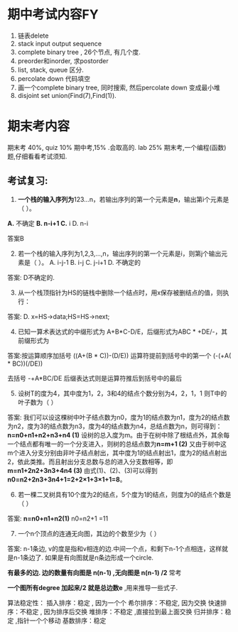 # 期中考试内容FY

1. 链表delete
2. stack input output sequence 
3. complete binary tree , 26个节点, 有几个度.
4. preorder和inorder, 求postorder
5. list, stack, queue 区分.
6. percolate down 代码填空
7. 画一个complete binary tree, 同时搜索, 然后percolate down 变成最小堆
8. disjoint set union(Find(7),Find(1)).



# 期末考内容

期末考 40%, 
quiz 10%
期中考,15% .会取高的.
lab  25%
期末考,一个编程(函数)题,仔细看看考试须知.



## 考试复习:

1. **一个栈的输入序列为**123…n，若输出序列的第一个元素是**n**，输出第i个元素是（  ）。

**A.** 不确定     **B. n-i+1     C.** i      D. n-i

答案B

2. 若一个栈的输入序列为1,2,3,…,n，输出序列的第一个元素是i，则第j个输出元素是（     ）。
    A. i-j-1          B. i-j            C. j-i+1      D. 不确定的

答案: D不确定的.

3. 从一个栈顶指针为HS的链栈中删除一个结点时，用x保存被删结点的值，则执行：

答案: D. x=HS->data;HS=HS->next; 

4. 已知一算术表达式的中缀形式为 A+B*C-D/E，后缀形式为ABC * +DE/-，其前缀形式为

答案:按运算顺序加括号
((A+(B * C))-(D/E))
运算符提前到括号中的第一个
(-(+A( * BC))(/DE))

去括号
-+A*BC/DE
后缀表达式则是运算符推后到括号中的最后

5. 设树T的度为4，其中度为1，2，3和4的结点个数分别为4，2，1，1  则T中的叶子数为（    ）

答案: 我们可以设这棵树中叶子结点数为n0，度为1的结点数为n1，度为2的结点数为n2，度为3的结点数为n3，度为4的结点数为n4，总结点数为n，则可得到：**n=n0+n1+n2+n3+n4 (1)**
设树的总入度为m。由于在树中除了根结点外，其余每一个结点都有唯一的一个分支进入，则树的总结点数为**n=m+1 (2)**
又由于树中这m个进入分支分别由非叶子结点射出，其中度为1的结点射出1，度为2的结点射出 2，依此类推。而且射出分支总数与总的进入分支数相等，即**m=n1+2n2+3n3+4n4 (3)**
由式(1)、(2)、(3)可以得到**n0=n2+2n3+3n4+1=2+2×1+3×1+1=8**。

6. 若一棵二叉树具有10个度为2的结点，5个度为1的结点，则度为0的结点个数是（  ）

答案: **n=n0+n1+n2(1)**  n0=n2+1 =11 

7. 一个n个顶点的连通无向图，其边的个数至少为（    ）

答案:   n-1条边, v的度是指和v相连的边.中间一个点，和剩下n-1个点相连，这样就是n-1条边了. 如果是有向图就是n条边形成一个circle.

**有最多的边. 边的数量有向图是 n(n-1)  ,无向图是 n(n-1)  /2** 常考

**一个图所有degree 加起来/2 就是总边数e** ,用来推导一些式子.



算法稳定性：
插入排序：稳定 , 因为一个个
希尔排序：不稳定, 因为交换
快速排序：不稳定 , 因为排序后交换
堆排序：不稳定  ,直接拉到最上面交换
归并排序：稳定 ,指针一个个移动
基数排序：稳定